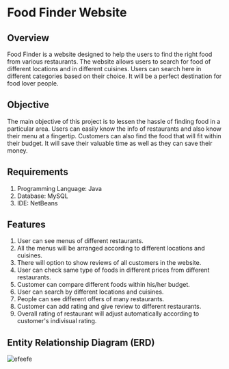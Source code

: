 # Food Finder Website

## Overview
Food Finder is a website designed to help the users to find the right food from various restaurants. The website allows users to search for food of different locations and in different cuisines. Users can search here in different categories based on their choice. It will be a perfect destination for food lover people.

## Objective
The main objective of this project is to lessen the hassle of finding food in a particular area. Users can easily know the info of restaurants and also know their menu at a fingertip. Customers can also find the food that will fit within their budget. It will save their valuable time as well as they can save their money. 

## Requirements

1.	Programming Language: Java
2.	Database: MySQL
3.	IDE: NetBeans 

## Features
1. User can see menus of different restaurants. 
2. All the menus will be arranged according to different locations and cuisines.  
3. There will option to show reviews of all customers in the website. 
4. User can check same type of foods in different prices from different restaurants.
5. Customer can compare different foods within his/her budget. 
6. User can search by different locations and cuisines.
7. People can see different offers of many restaurants.
7. Customer can add rating and give review to different restaurants.
8. Overall rating of restaurant will adjust automatically according to customer's indivisual rating.  

## Entity Relationship Diagram (ERD)

![efeefe](https://user-images.githubusercontent.com/30154496/82139814-75d43780-984c-11ea-9d63-6ec1ce5e3cd0.jpg)
